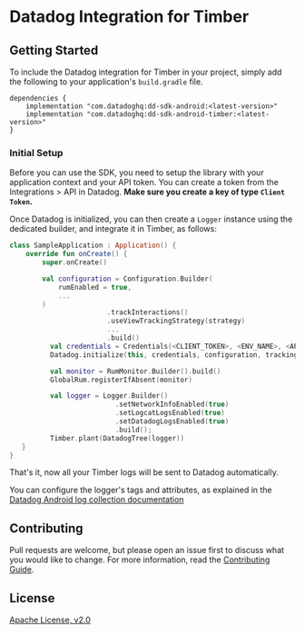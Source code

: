 # Datadog Integration for Timber

## Getting Started 

To include the Datadog integration for Timber in your project, simply add the
following to your application's `build.gradle` file.

```
dependencies {
    implementation "com.datadoghq:dd-sdk-android:<latest-version>"
    implementation "com.datadoghq:dd-sdk-android-timber:<latest-version>"
}
```

### Initial Setup

Before you can use the SDK, you need to setup the library with your application
context and your API token. You can create a token from the Integrations > API
in Datadog. **Make sure you create a key of type `Client Token`.**

Once Datadog is initialized, you can then create a `Logger` instance using the
dedicated builder, and integrate it in Timber, as follows: 

```kotlin
class SampleApplication : Application() {
    override fun onCreate() {
        super.onCreate()

        val configuration = Configuration.Builder(
            rumEnabled = true,
            ...
        )
                        .trackInteractions()
                        .useViewTrackingStrategy(strategy)
                        ...
                        .build()
          val credentials = Credentials(<CLIENT_TOKEN>, <ENV_NAME>, <APP_VARIANT_NAME>, <APPLICATION_ID>)
          Datadog.initialize(this, credentials, configuration, trackingConsent)

          val monitor = RumMonitor.Builder().build()
          GlobalRum.registerIfAbsent(monitor)

          val logger = Logger.Builder()
                          .setNetworkInfoEnabled(true)
                          .setLogcatLogsEnabled(true)
                          .setDatadogLogsEnabled(true)
                          .build();
          Timber.plant(DatadogTree(logger))
   }
}
```

That's it, now all your Timber logs will be sent to Datadog automatically.

You can configure the logger's tags and attributes, as explained in the  [Datadog Android log collection documentation](http://docs.datadoghq.com/logs/log_collection/android)

## Contributing

Pull requests are welcome, but please open an issue first to discuss what you
would like to change. For more information, read the 
[Contributing Guide](../CONTRIBUTING.md).

## License

[Apache License, v2.0](../LICENSE)
